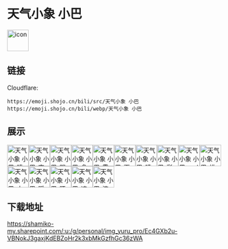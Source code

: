 # 天气小象 小巴
<img src="https://emoji.shojo.cn/bili/src/天气小象 小巴/icon.png" width="50" height="50" alt="icon">

## 链接
Cloudflare:
```
https://emoji.shojo.cn/bili/src/天气小象 小巴
https://emoji.shojo.cn/bili/webp/天气小象 小巴
```
## 展示
<img src="https://emoji.shojo.cn/bili/src/天气小象 小巴/天气小象 小巴-晴.png" width="50" height="50" alt="天气小象 小巴-晴"><img src="https://emoji.shojo.cn/bili/src/天气小象 小巴/天气小象 小巴-夜.png" width="50" height="50" alt="天气小象 小巴-夜"><img src="https://emoji.shojo.cn/bili/src/天气小象 小巴/天气小象 小巴-阴.png" width="50" height="50" alt="天气小象 小巴-阴"><img src="https://emoji.shojo.cn/bili/src/天气小象 小巴/天气小象 小巴-多云.png" width="50" height="50" alt="天气小象 小巴-多云"><img src="https://emoji.shojo.cn/bili/src/天气小象 小巴/天气小象 小巴-雷雨.png" width="50" height="50" alt="天气小象 小巴-雷雨"><img src="https://emoji.shojo.cn/bili/src/天气小象 小巴/天气小象 小巴-雨.png" width="50" height="50" alt="天气小象 小巴-雨"><img src="https://emoji.shojo.cn/bili/src/天气小象 小巴/天气小象 小巴-晴夜.png" width="50" height="50" alt="天气小象 小巴-晴夜"><img src="https://emoji.shojo.cn/bili/src/天气小象 小巴/天气小象 小巴-彩虹.png" width="50" height="50" alt="天气小象 小巴-彩虹"><img src="https://emoji.shojo.cn/bili/src/天气小象 小巴/天气小象 小巴-sad.png" width="50" height="50" alt="天气小象 小巴-sad"><img src="https://emoji.shojo.cn/bili/src/天气小象 小巴/天气小象 小巴-堆雪人.png" width="50" height="50" alt="天气小象 小巴-堆雪人"><img src="https://emoji.shojo.cn/bili/src/天气小象 小巴/天气小象 小巴-大风.png" width="50" height="50" alt="天气小象 小巴-大风"><img src="https://emoji.shojo.cn/bili/src/天气小象 小巴/天气小象 小巴-踩水.png" width="50" height="50" alt="天气小象 小巴-踩水"><img src="https://emoji.shojo.cn/bili/src/天气小象 小巴/天气小象 小巴-晒太阳.png" width="50" height="50" alt="天气小象 小巴-晒太阳"><img src="https://emoji.shojo.cn/bili/src/天气小象 小巴/天气小象 小巴-遮雨.png" width="50" height="50" alt="天气小象 小巴-遮雨"><img src="https://emoji.shojo.cn/bili/src/天气小象 小巴/天气小象 小巴-流星.png" width="50" height="50" alt="天气小象 小巴-流星">

## 下载地址

https://shamiko-my.sharepoint.com/:u:/g/personal/img_yuru_pro/Ec4GXb2u-VBNokJ3gaxjKdEBZoHr2k3xbMkGzfhGc36zWA